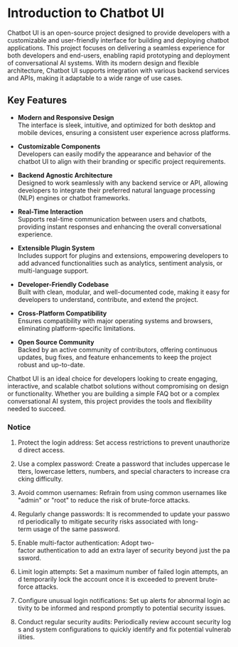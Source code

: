 # Introduction to Chatbot UI

Chatbot UI is an open-source project designed to provide developers with a customizable and user-friendly interface for building and deploying chatbot applications. This project focuses on delivering a seamless experience for both developers and end-users, enabling rapid prototyping and deployment of conversational AI systems. With its modern design and flexible architecture, Chatbot UI supports integration with various backend services and APIs, making it adaptable to a wide range of use cases.

## Key Features

- **Modern and Responsive Design**  
  The interface is sleek, intuitive, and optimized for both desktop and mobile devices, ensuring a consistent user experience across platforms.

- **Customizable Components**  
  Developers can easily modify the appearance and behavior of the chatbot UI to align with their branding or specific project requirements.

- **Backend Agnostic Architecture**  
  Designed to work seamlessly with any backend service or API, allowing developers to integrate their preferred natural language processing (NLP) engines or chatbot frameworks.

- **Real-Time Interaction**  
  Supports real-time communication between users and chatbots, providing instant responses and enhancing the overall conversational experience.

- **Extensible Plugin System**  
  Includes support for plugins and extensions, empowering developers to add advanced functionalities such as analytics, sentiment analysis, or multi-language support.

- **Developer-Friendly Codebase**  
  Built with clean, modular, and well-documented code, making it easy for developers to understand, contribute, and extend the project.

- **Cross-Platform Compatibility**  
  Ensures compatibility with major operating systems and browsers, eliminating platform-specific limitations.

- **Open Source Community**  
  Backed by an active community of contributors, offering continuous updates, bug fixes, and feature enhancements to keep the project robust and up-to-date.

Chatbot UI is an ideal choice for developers looking to create engaging, interactive, and scalable chatbot solutions without compromising on design or functionality. Whether you are building a simple FAQ bot or a complex conversational AI system, this project provides the tools and flexibility needed to succeed.

### Notice

1.  Protect the login address: Set access restrictions to prevent unauthorized direct access.
    
2.  Use a complex password: Create a password that includes uppercase letters, lowercase letters, numbers, and special characters to increase cracking difficulty.
    
3.  Avoid common usernames: Refrain from using common usernames like "admin" or "root" to reduce the risk of brute-force attacks.
    
4.  Regularly change passwords: It is recommended to update your password periodically to mitigate security risks associated with long-term usage of the same password.
    
5.  Enable multi-factor authentication: Adopt two-factor authentication to add an extra layer of security beyond just the password.
    
6.  Limit login attempts: Set a maximum number of failed login attempts, and temporarily lock the account once it is exceeded to prevent brute-force attacks.
    
7.  Configure unusual login notifications: Set up alerts for abnormal login activity to be informed and respond promptly to potential security issues.
    
8.  Conduct regular security audits: Periodically review account security logs and system configurations to quickly identify and fix potential vulnerabilities.
        